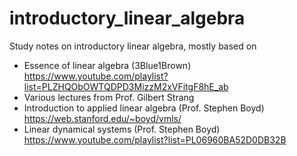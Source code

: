 # introductory_linear_algebra

Study notes on introductory linear algebra, mostly based on

* Essence of linear algebra (3Blue1Brown) https://www.youtube.com/playlist?list=PLZHQObOWTQDPD3MizzM2xVFitgF8hE_ab
* Various lectures from Prof. Gilbert Strang
* Introduction to applied linear algebra (Prof. Stephen Boyd) https://web.stanford.edu/~boyd/vmls/
* Linear dynamical systems (Prof. Stephen Boyd) https://www.youtube.com/playlist?list=PL06960BA52D0DB32B

